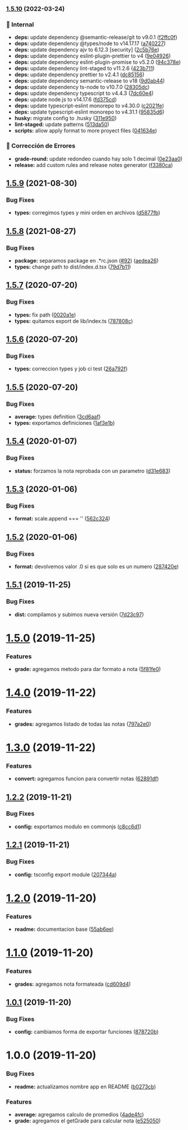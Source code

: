 ### [1.5.10](https://github.com/eclass/grade-scales/compare/v1.5.9...v1.5.10) (2022-03-24)


### 🤖 Internal

* **deps:** update dependency @semantic-release/git to v9.0.1 ([f2ffc0f](https://github.com/eclass/grade-scales/commit/f2ffc0f7ce17bafb63fb2dcd6236a61e700847c5))
* **deps:** update dependency @types/node to v14.17.17 ([a740227](https://github.com/eclass/grade-scales/commit/a740227a2ff58e705b55504d65789023cce74b0c))
* **deps:** update dependency ajv to 6.12.3 [security] ([2c5b76e](https://github.com/eclass/grade-scales/commit/2c5b76e5af6569d91777398482c7e3f605e0cef1))
* **deps:** update dependency eslint-plugin-prettier to v4 ([9e04926](https://github.com/eclass/grade-scales/commit/9e049268ec850b6752a046d00bc00649c49644bf))
* **deps:** update dependency eslint-plugin-promise to v5.2.0 ([94c378e](https://github.com/eclass/grade-scales/commit/94c378e27d37e0542c3b4b42d85009cb3ed005bf))
* **deps:** update dependency lint-staged to v11.2.6 ([423b711](https://github.com/eclass/grade-scales/commit/423b71132cc876c42f9fa971e4415a46856d1097))
* **deps:** update dependency prettier to v2.4.1 ([dc85156](https://github.com/eclass/grade-scales/commit/dc8515683f4104078c6cb547de0598cc4a3f0aa3))
* **deps:** update dependency semantic-release to v18 ([9d0ab44](https://github.com/eclass/grade-scales/commit/9d0ab44e45ef6b6acadd080ffd9291c551e109a8))
* **deps:** update dependency ts-node to v10.7.0 ([28305dc](https://github.com/eclass/grade-scales/commit/28305dcefa8f6ce1e187210d7f734a2f515b94a9))
* **deps:** update dependency typescript to v4.4.3 ([7dc60e4](https://github.com/eclass/grade-scales/commit/7dc60e488b3d92f10a607809a80d71f0e872db78))
* **deps:** update node.js to v14.17.6 ([fd375cd](https://github.com/eclass/grade-scales/commit/fd375cd2b70e546930e7200da052a4d3b930f409))
* **deps:** update typescript-eslint monorepo to v4.30.0 ([c2021fe](https://github.com/eclass/grade-scales/commit/c2021fe5d7683c0b33555e47f4d8fcb4c8b17a12))
* **deps:** update typescript-eslint monorepo to v4.31.1 ([95835d6](https://github.com/eclass/grade-scales/commit/95835d68958d50c5632384356985385e8158ae46))
* **husky:** migrate config to .husky ([311e950](https://github.com/eclass/grade-scales/commit/311e950f72ecb7c70d0a9137ae321728254038bc))
* **lint-staged:** update patterns ([513da50](https://github.com/eclass/grade-scales/commit/513da502414bbc2a489773f060d6004894456516))
* **scripts:** allow apply format to more proyect files ([041634e](https://github.com/eclass/grade-scales/commit/041634e1a27027b3e01e74bd47d8f9f5141e8d43))


### 🐛 Corrección de Errores

* **grade-round:** update redondeo cuando hay solo 1 decimal ([0e23aa0](https://github.com/eclass/grade-scales/commit/0e23aa0d26ab5393448803835341a23bb07737b9))
* **release:** add custom rules and release notes generator ([f3380ca](https://github.com/eclass/grade-scales/commit/f3380ca32296131096546a5ab0c7640a3a8073b8))

## [1.5.9](https://github.com/eclass/grade-scales/compare/v1.5.8...v1.5.9) (2021-08-30)


### Bug Fixes

* **types:** corregimos types y mini orden en archivos ([d5877fb](https://github.com/eclass/grade-scales/commit/d5877fb26783659e2106f5f30fbf710120fb5a20))

## [1.5.8](https://github.com/eclass/grade-scales/compare/v1.5.7...v1.5.8) (2021-08-27)


### Bug Fixes

* **package:** separamos package en .*rc.json ([#92](https://github.com/eclass/grade-scales/issues/92)) ([aedea26](https://github.com/eclass/grade-scales/commit/aedea26cb3b0d58588db6c580d837f4efd630d0f))
* **types:** change path to dist/index.d.tsx ([79d7b11](https://github.com/eclass/grade-scales/commit/79d7b116da9425a6cb2a924a84a6b8ab6410c1cd))

## [1.5.7](https://github.com/eclass/grade-scales/compare/v1.5.6...v1.5.7) (2020-07-20)


### Bug Fixes

* **types:** fix path ([0020a1e](https://github.com/eclass/grade-scales/commit/0020a1eb051723888beaa0cfd5f6096053fad5fd))
* **types:** quitamos export de lib/index.ts ([787808c](https://github.com/eclass/grade-scales/commit/787808ccf1e2c641480e03e846230307fed335d2))

## [1.5.6](https://github.com/eclass/grade-scales/compare/v1.5.5...v1.5.6) (2020-07-20)


### Bug Fixes

* **types:** correccion types y job ci test ([26a792f](https://github.com/eclass/grade-scales/commit/26a792f52d657c4a7aacebd9a82f1dad5fad3845))

## [1.5.5](https://github.com/eclass/grade-scales/compare/v1.5.4...v1.5.5) (2020-07-20)


### Bug Fixes

* **average:** types definition ([3cd6aaf](https://github.com/eclass/grade-scales/commit/3cd6aaf449663f791abfa37c7d62ddef822970a6))
* **types:** exportamos definiciones ([1af3e1b](https://github.com/eclass/grade-scales/commit/1af3e1b5311e364682f185c767d861b81559941c))

## [1.5.4](https://github.com/eclass/grade-scales/compare/v1.5.3...v1.5.4) (2020-01-07)


### Bug Fixes

* **status:** forzamos la nota reprobada con un parametro ([d31e683](https://github.com/eclass/grade-scales/commit/d31e6833e37e20965fa3f6bb7ceae2219e002178))

## [1.5.3](https://github.com/eclass/grade-scales/compare/v1.5.2...v1.5.3) (2020-01-06)


### Bug Fixes

* **format:** scale.append === '' ([562c324](https://github.com/eclass/grade-scales/commit/562c324e5384161657d74936587fc95f81ca519f))

## [1.5.2](https://github.com/eclass/grade-scales/compare/v1.5.1...v1.5.2) (2020-01-06)


### Bug Fixes

* **format:** devolvemos valor .0 si es que solo es un numero ([287420e](https://github.com/eclass/grade-scales/commit/287420e3668d462d2d052002a05ef53afbc9e452))

## [1.5.1](https://github.com/eclass/grade-scales/compare/v1.5.0...v1.5.1) (2019-11-25)


### Bug Fixes

* **dist:** compilamos y subimos nueva versión ([7d23c97](https://github.com/eclass/grade-scales/commit/7d23c97c25b8db52880ce318b482c65c59f720a5))

# [1.5.0](https://github.com/eclass/grade-scales/compare/v1.4.0...v1.5.0) (2019-11-25)


### Features

* **grade:** agregamos metodo para dar formato a nota ([5f81fe0](https://github.com/eclass/grade-scales/commit/5f81fe06f02a25cb8c3abd1fed3d194cae5f55a6))

# [1.4.0](https://github.com/eclass/grade-scales/compare/v1.3.0...v1.4.0) (2019-11-22)


### Features

* **grades:** agregamos listado de todas las notas ([797a2e0](https://github.com/eclass/grade-scales/commit/797a2e03ffb061d89c288d0a5e7f8035d6d70f24))

# [1.3.0](https://github.com/eclass/grade-scales/compare/v1.2.2...v1.3.0) (2019-11-22)


### Features

* **convert:** agregamos funcion para convertir notas ([62891df](https://github.com/eclass/grade-scales/commit/62891df6e0bfda1747744f74fb55819546d4533b))

## [1.2.2](https://github.com/eclass/grade-scales/compare/v1.2.1...v1.2.2) (2019-11-21)


### Bug Fixes

* **config:** exportamos modulo en commonjs ([c8cc6d1](https://github.com/eclass/grade-scales/commit/c8cc6d1019501be782459e1f922f549c7a8e60c8))

## [1.2.1](https://github.com/eclass/grade-scales/compare/v1.2.0...v1.2.1) (2019-11-21)


### Bug Fixes

* **config:** tsconfig export module ([207344a](https://github.com/eclass/grade-scales/commit/207344a7eb077db56c4f0deb5d8c4dddb6cb4290))

# [1.2.0](https://github.com/eclass/grade-scales/compare/v1.1.0...v1.2.0) (2019-11-20)


### Features

* **readme:** documentacion base ([55ab6ee](https://github.com/eclass/grade-scales/commit/55ab6ee850162df268fc609fda5acc5f6e048ea2))

# [1.1.0](https://github.com/eclass/grade-scales/compare/v1.0.1...v1.1.0) (2019-11-20)


### Features

* **grades:** agregamos nota formateada ([cd609d4](https://github.com/eclass/grade-scales/commit/cd609d4390b0cafe2828f707df2948a42067070d))

## [1.0.1](https://github.com/eclass/grade-scales/compare/v1.0.0...v1.0.1) (2019-11-20)


### Bug Fixes

* **config:** cambiamos forma de exportar funciones ([878720b](https://github.com/eclass/grade-scales/commit/878720b8a9888a479c091e40cbda701fcaf2d98a))

# 1.0.0 (2019-11-20)


### Bug Fixes

* **readme:** actualizamos nombre app en README ([b0273cb](https://github.com/eclass/grade-scales/commit/b0273cbd96d236655120d467711c478e4a9b24d9))


### Features

* **average:** agregamos calculo de promedios ([4ade4fc](https://github.com/eclass/grade-scales/commit/4ade4fc5e7871a6d10fb1d979e06149277b4299e))
* **grade:** agregamos el getGrade para calcular nota ([e525050](https://github.com/eclass/grade-scales/commit/e525050e69a493d0b9c04deab2d7cb604d46cbb0))
